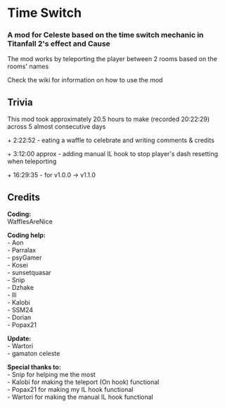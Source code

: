 # Time Switch
### A mod for Celeste based on the time switch mechanic in Titanfall 2's effect and Cause

The mod works by teleporting the player between 2 rooms based on the rooms' names  

Check the wiki for information on how to use the mod


## Trivia
This mod took approximately 20.5 hours to make (recorded 20:22:29) across 5 almost consecutive days

\+ 2:22:52 - eating a waffle to celebrate and writing comments & credits

\+ 3:12:00 approx - adding manual IL hook to stop player's dash resetting when teleporting

\+ 16:29:35 - for v1.0.0 -> v1.1.0  



## Credits

**Coding:**  
WafflesAreNice  

**Coding help:**  
\- Aon  
\- Parralax  
\- psyGamer  
\- Kosei  
\- sunsetquasar  
\- Snip  
\- Dzhake  
\- lll  
\- Kalobi  
\- SSM24  
\- Dorian  
\- Popax21  

**Update:**  
\- Wartori  
\- gamaton celeste  

**Special thanks to:**  
\- Snip for helping me the most  
\- Kalobi for making the teleport (On hook) functional  
\- Popax21 for making my IL hook functional  
\- Wartori for making the manual IL hook functional  


